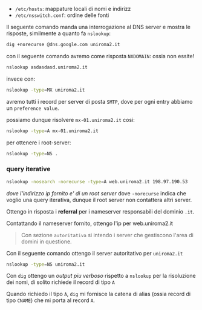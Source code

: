 * `/etc/hosts`: mappature locali di nomi e indirizz
* `/etc/nsswitch.conf`: ordine delle fonti

Il seguente comando manda una interrogazione al DNS server e mostra le risposte, similmente a quanto fa `nslookup`:
```bash
dig +norecurse @dns.google.com uniroma2.it
```

con il seguente comando avremo come risposta `NXDOMAIN`: ossia non essite!
```bash
nslookup asdasdasd.uniroma2.it
```

invece con:
```bash
nslookup -type=MX uniroma2.it
```
avremo tutti i record per server di posta `SMTP`, dove per ogni entry abbiamo un `preference value`.

possiamo dunque risolvere `mx-01.uniroma2.it` cosi:
```bash
nslookup -type=A mx-01.uniroma2.it
```

per ottenere i root-server:
```bash
nslookup -type=NS .
```

### query iterative
```bash
nslookup -nosearch -norecurse -type=A web.uniroma2.it 198.97.190.53
```
*dove l'indirizzo ip fornito e' di un root server* dove `-norecurse` indica che voglio una query iterativa, dunque il root server non contattera altri server.

Ottengo in risposta i **referral** per i nameserver responsabili del dominio `.it`.

Contattando il nameserver fornito, ottengo l'ip per web.uniroma2.it

> Con sezione `autoritativa` si intendo i server che gestiscono l'area di domini in questione.

Con il seguente comando ottengo il server autoritativo per `uniroma2.it`
```bash
nslookup -type=NS uniroma2.it
```

Con `dig` ottengo un *output piu verboso* rispetto a `nslookup` per la risoluzione dei nomi, di solito richiede il record di tipo `A`

Quando richiedo il tipo `A`, `dig` mi fornisce la catena di alias (ossia record di tipo `CNAME`) che mi porta al record `A`.
